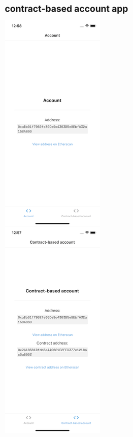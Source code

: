 # contract-based account app

![](docs/images/AccountTab.png)
![](docs/images/ContractBasedAccountTab.png)
